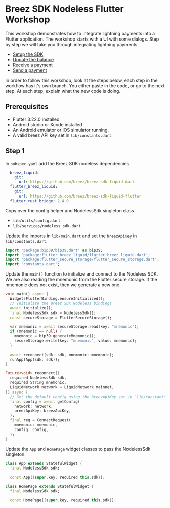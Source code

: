 # Breez SDK Nodeless Flutter Workshop

This workshop demonstrates how to integrate lightning payments into a Flutter
application. The workshop starts with a UI with some dialogs. Step by step we
will take you through integrating lightning payments.

- [Setup the SDK](https://github.com/dangeross/breez-sdk-nodeless-flutter-workshop/tree/step-1)
- [Update the balance](https://github.com/dangeross/breez-sdk-nodeless-flutter-workshop/tree/step-2)
- [Receive a payment](https://github.com/dangeross/breez-sdk-nodeless-flutter-workshop/tree/step-3)
- [Send a payment](https://github.com/dangeross/breez-sdk-nodeless-flutter-workshop/tree/step-4)

In order to follow this workshop, look at the steps below, each step in the workflow 
has it's own branch. You either paste in the code, or go to the next step.
At each step, explain what the new code is doing.

## Prerequisites
- Flutter 3.22.0 installed
- Android studio or Xcode installed
- An Android emulator or iOS simulator running.
- A valid breez API key set in `lib/constants.dart`

## Step 1
In `pubspec.yaml` add the Breez SDK nodeless dependencies.
```yaml
  breez_liquid:
    git:
      url: https://github.com/breez/breez-sdk-liquid-dart
  flutter_breez_liquid:
    git:
      url: https://github.com/breez/breez-sdk-liquid-flutter
  flutter_rust_bridge: 2.4.0
```

Copy over the config helper and NodelessSdk singleton class.
- `lib/utils/config.dart`
- `lib/services/nodeless_sdk.dart`

Update the imports in `lib/main.dart` and set the `breezApiKey` in `lib/constants.dart`.
```dart
import 'package:bip39/bip39.dart' as bip39;
import 'package:flutter_breez_liquid/flutter_breez_liquid.dart';
import 'package:flutter_secure_storage/flutter_secure_storage.dart';
import 'constants.dart';
```
Update the `main()` function to initialize and connect to the Nodeless SDK.
We are also reading the mnemonic from the Flutter secure storage. 
If the mnemonic does not exist, then we generate a new one.
```dart
void main() async {
  WidgetsFlutterBinding.ensureInitialized();
  // Initialize the Breez SDK Nodeless bindings
  await initialize();
  final NodelessSdk sdk = NodelessSdk();
  const secureStorage = FlutterSecureStorage();

  var mnemonic = await secureStorage.read(key: "mnemonic");
  if (mnemonic == null) {
    mnemonic = bip39.generateMnemonic();
    secureStorage.write(key: "mnemonic", value: mnemonic);
  }

  await reconnect(sdk: sdk, mnemonic: mnemonic);
  runApp(App(sdk: sdk));
}

Future<void> reconnect({
  required NodelessSdk sdk,
  required String mnemonic,
  LiquidNetwork network = LiquidNetwork.mainnet,
}) async {
  // Get the default config using the breezApiKey set in `lib/constants.dart`
  final config = await getConfig(
    network: network,
    breezApiKey: breezApiKey,
  );
  final req = ConnectRequest(
    mnemonic: mnemonic,
    config: config,
  );
}
```
Update the `App` and `HomePage` widget classes to pass the NodelessSdk singleton.
```dart
class App extends StatefulWidget {
  final NodelessSdk sdk;

  const App({super.key, required this.sdk});
```

```dart
class HomePage extends StatefulWidget {
  final NodelessSdk sdk;

  const HomePage({super.key, required this.sdk});
```